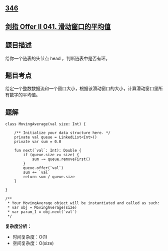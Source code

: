 ## [346](https://leetcode.cn/problems/moving-average-from-data-stream/)
## [剑指 Offer II 041. 滑动窗口的平均值](https://leetcode.cn/problems/qIsx9U/?favorite=e8X3pBZi)

## 题目描述

给你一个链表的头节点 head ，判断链表中是否有环。

## 题目考点

给定一个整数数据流和一个窗口大小，根据该滑动窗口的大小，计算滑动窗口里所有数字的平均值。

## 题解
 
```
class MovingAverage(val size: Int) {

    /** Initialize your data structure here. */
    private val queue = LinkedList<Int>()
    private var sum = 0.0

    fun next(`val`: Int): Double {
        if (queue.size >= size) {
            sum -= queue.removeFirst()
        }
        queue.offer(`val`)
        sum += `val`
        return sum / queue.size
    }

}

/**
 * Your MovingAverage object will be instantiated and called as such:
 * var obj = MovingAverage(size)
 * var param_1 = obj.next(`val`)
 */
```

**复杂度分析：**

- 时间复杂度：O(1)
- 空间复杂度：O(size) 

